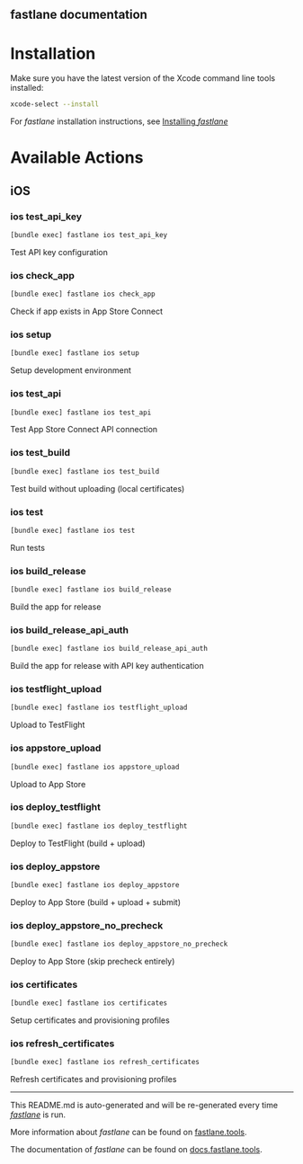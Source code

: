 fastlane documentation
----

# Installation

Make sure you have the latest version of the Xcode command line tools installed:

```sh
xcode-select --install
```

For _fastlane_ installation instructions, see [Installing _fastlane_](https://docs.fastlane.tools/#installing-fastlane)

# Available Actions

## iOS

### ios test_api_key

```sh
[bundle exec] fastlane ios test_api_key
```

Test API key configuration

### ios check_app

```sh
[bundle exec] fastlane ios check_app
```

Check if app exists in App Store Connect

### ios setup

```sh
[bundle exec] fastlane ios setup
```

Setup development environment

### ios test_api

```sh
[bundle exec] fastlane ios test_api
```

Test App Store Connect API connection

### ios test_build

```sh
[bundle exec] fastlane ios test_build
```

Test build without uploading (local certificates)

### ios test

```sh
[bundle exec] fastlane ios test
```

Run tests

### ios build_release

```sh
[bundle exec] fastlane ios build_release
```

Build the app for release

### ios build_release_api_auth

```sh
[bundle exec] fastlane ios build_release_api_auth
```

Build the app for release with API key authentication

### ios testflight_upload

```sh
[bundle exec] fastlane ios testflight_upload
```

Upload to TestFlight

### ios appstore_upload

```sh
[bundle exec] fastlane ios appstore_upload
```

Upload to App Store

### ios deploy_testflight

```sh
[bundle exec] fastlane ios deploy_testflight
```

Deploy to TestFlight (build + upload)

### ios deploy_appstore

```sh
[bundle exec] fastlane ios deploy_appstore
```

Deploy to App Store (build + upload + submit)

### ios deploy_appstore_no_precheck

```sh
[bundle exec] fastlane ios deploy_appstore_no_precheck
```

Deploy to App Store (skip precheck entirely)

### ios certificates

```sh
[bundle exec] fastlane ios certificates
```

Setup certificates and provisioning profiles

### ios refresh_certificates

```sh
[bundle exec] fastlane ios refresh_certificates
```

Refresh certificates and provisioning profiles

----

This README.md is auto-generated and will be re-generated every time [_fastlane_](https://fastlane.tools) is run.

More information about _fastlane_ can be found on [fastlane.tools](https://fastlane.tools).

The documentation of _fastlane_ can be found on [docs.fastlane.tools](https://docs.fastlane.tools).
